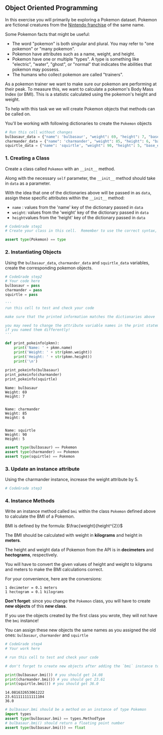 ## Object Oriented Programming

In this exercise you will primarily be exploring a Pokemon dataset. Pokemon are fictional creatures from the [Nintendo franchise](https://en.wikipedia.org/wiki/Pok%C3%A9mon) of the same name.

Some Pokemon facts that might be useful:
* The word "pokemon" is both singular and plural. You may refer to "one pokemon" or "many pokemon".
* Pokemon have attributes such as a name, weight, and height.
* Pokemon have one or multiple "types". A type is something like "electric", "water", "ghost", or "normal" that indicates the abilities that pokemon may possess.
* The humans who collect pokemon are called "trainers".

As a pokemon trainer we want to make sure our pokemon are performing at their peak. To measure this, we want to calculate a pokemon's Body Mass Index (or BMI). This is a statistic calculated using the pokemon's height and weight. 

To help with this task we we will create Pokemon objects that methods can be called on. 

You'll be working with following dictionaries to create the `Pokemon` objects


```python
# Run this cell without changes
bulbasaur_data = {"name": 'bulbasaur', "weight": 69, "height": 7, "base_experience": 64, "types": ["grass", "poison"]}
charmander_data = {"name": 'charmander', "weight": 85, "height": 6, "base_experience": 62, "types": ["fire"]}
squirtle_data = {"name": 'squirtle', "weight": 90, "height": 5, "base_experience": 63, "types": ["water"]}
```

### 1. Creating a Class

Create a class called `Pokemon` with an `__init__` method. 

Along with the necessary `self` parameter, the `__init__` method should 
take in `data` as a parameter.

With the idea that one of the dictionaries above will be passed in as `data`, 
assign these specific attributes within the `__init__` method:
 
* `name` : values from the 'name' key of the dictionary passed in `data`
* `weight`: values from the 'weight' key of the dictionary passed in `data`
* `height`values from the 'height' key of the dictionary passed in `data`


```python
# CodeGrade step1
# Create your class in this cell.  Remember to use the correct syntax, and include an __init__ method!
```


```python
assert type(Pokemon) == type
```

    
### 2. Instantiating Objects

Using the `bulbasaur_data`, `charmander_data` and `squirtle_data` variables, create the corresponding pokemon objects.


```python
# CodeGrade step2
# Your code here
bulbasaur = pass
charmander = pass
squirtle = pass
```


```python
'''
run this cell to test and check your code

make sure that the printed information matches the dictionaries above

you may need to change the attribute variable names in the print statement 
if you named them differently!
'''

def print_pokeinfo(pkmn):
    print('Name: ' + pkmn.name)
    print('Weight: ' + str(pkmn.weight))
    print('Height: ' + str(pkmn.height))
    print('\n')
    
print_pokeinfo(bulbasaur)
print_pokeinfo(charmander)
print_pokeinfo(squirtle)
```

    Name: bulbasaur
    Weight: 69
    Height: 7
    
    
    Name: charmander
    Weight: 85
    Height: 6
    
    
    Name: squirtle
    Weight: 90
    Height: 5
    
    



```python
assert type(bulbasaur) == Pokemon
assert type(charmander) == Pokemon
assert type(squirtle) == Pokemon
```

### 3. Update an instance attribute

Using the charmander instance, increase the weight attribute by 5. 


```python
# CodeGrade step3

```

### 4. Instance Methods

Write an instance method called `bmi` within the class `Pokemon` defined above to calculate the BMI of a Pokemon. 

BMI is defined by the formula: $\frac{weight}{height^{2}}$ 

The BMI should be calculated with weight in **kilograms** and height in **meters**. 

The height and weight data of Pokemon from the API is in **decimeters** and **hectograms**, respectively. 

You will have to convert the given values of height and weight to kilgrams and meters to make the BMI calculations correct.

For your convenience, here are the conversions:

```
1 decimeter = 0.1 meters
1 hectogram = 0.1 kilograms
```

**Don't forget**: since you change the `Pokemon` class, you will have to create **new objects** of this **new class**. 

If you use the objects created by the first class you wrote, they will not have the `bmi` instance!

You can assign these new objects the same names as you assigned the old ones:
`bulbasaur`, `charmander` and `squirtle`


```python
# CodeGrade step4
# Your work here
```


```python
# run this cell to test and check your code

# don't forget to create new objects after adding the `bmi` instance to the `Pokemon` class!

print(bulbasaur.bmi()) # you should get 14.08
print(charmander.bmi()) # you should get 23.61
print(squirtle.bmi()) # you should get 36.0
```

    14.081632653061222
    23.611111111111104
    36.0



```python
# bulbasaur.bmi should be a method on an instance of type Pokemon
import types
assert type(bulbasaur.bmi) == types.MethodType
# bulbasaur.bmi() should return a floating point number
assert type(bulbasaur.bmi()) == float
```


```python

```
